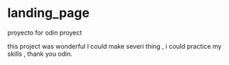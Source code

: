 # landing_page
proyecto for odin proyect 

this project was wonderful I could make severi thing , i could practice my skills , thank you odin.
